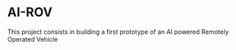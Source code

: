 # AI-ROV

This project consists in building a first prototype of an AI powered Remotely Operated Vehicle 
